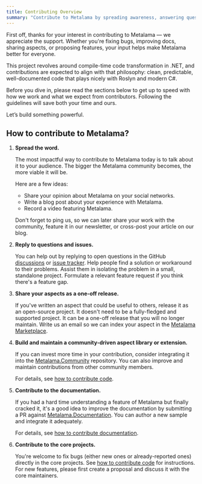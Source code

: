 ```yaml
---
title: Contributing Overview
summary: "Contribute to Metalama by spreading awareness, answering questions, sharing aspects, building libraries, and improving documentation and core projects."
---
```


First off, thanks for your interest in contributing to Metalama — we appreciate the support. Whether you're fixing bugs, improving docs, sharing aspects, or proposing features, your input helps make Metalama better for everyone.

This project revolves around compile-time code transformation in .NET, and contributions are expected to align with that philosophy: clean, predictable, well-documented code that plays nicely with Roslyn and modern C#.

Before you dive in, please read the sections below to get up to speed with how we work and what we expect from contributors. Following the guidelines will save both your time and ours.

Let’s build something powerful.

## How to contribute to Metalama?

1. **Spread the word.**

    The most impactful way to contribute to Metalama today is to talk about it to your audience. The bigger the Metalama community becomes, the more viable it will be.

    Here are a few ideas:

    - Share your opinion about Metalama on your social networks.
    - Write a blog post about your experience with Metalama.
    - Record a video featuring Metalama.

    Don't forget to ping us, so we can later share your work with the community, feature it in our newsletter, or cross-post your article on our blog.

2. **Reply to questions and issues.**

    You can help out by replying to open questions in the GitHub [discussions](https://github.com/orgs/metalama/discussions) or [issue tracker](https://github.com/metalama/Metalama). Help people find a solution or workaround to their problems. Assist them in isolating the problem in a small, standalone project. Formulate a relevant feature request if you think there's a feature gap.

3. **Share your aspects as a one-off release.**

    If you've written an aspect that could be useful to others, release it as an open-source project. It doesn't need to be a fully-fledged and supported project. It can be a one-off release that you will no longer maintain. Write us an email so we can index your aspect in the [Metalama Marketplace](/marketplace).

4. **Build and maintain a community-driven aspect library or extension.**

    If you can invest more time in your contribution, consider integrating it into the [Metalama.Community](https://github.com/postsharp/Metalama.Community) repository. You can also improve and maintain contributions from other community members.

    For details, see [how to contribute code](contribute-code).

5. **Contribute to the documentation.**

    If you had a hard time understanding a feature of Metalama but finally cracked it, it's a good idea to improve the documentation by submitting a PR against [Metalama.Documentation](https://github.com/metalama/Metalama.Documentation). You can author a new sample and integrate it adequately.

    For details, see [how to contribute documentation](contribute-docs).

6. **Contribute to the core projects.**

    You're welcome to fix bugs (either new ones or already-reported ones) directly in the core projects. See [how to contribute code](contribute-code) for instructions. For new features, please first create a proposal and discuss it with the core maintainers.

